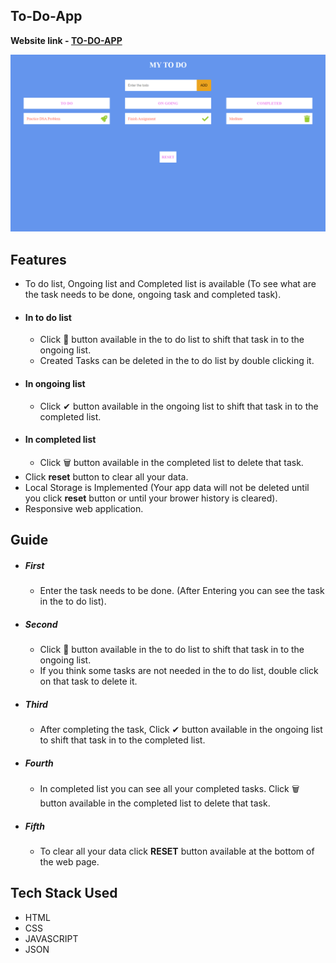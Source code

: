 ## To-Do-App

 **Website link - [TO-DO-APP](https://sivakumar32521.github.io/TO-DO-APP)**

![TO-DO-APP-IMAGE!](To-Do-App-Image.png)

## Features

- To do list, Ongoing list and Completed list is available (To see what are the task needs to be done, ongoing task and completed task).
- #### In to do list
  - Click 🚀 button available in the to do list to shift that task in to the ongoing list.
  - Created Tasks can be deleted in the to do list by double clicking it.
- #### In ongoing list
  - Click ✔ button available in the ongoing list to shift that task in to the completed list.
- #### In completed list
  - Click 🗑 button available in the completed list to delete that task.
- Click **reset** button to clear all your data.
- Local Storage is Implemented (Your app data will not be deleted until you click **reset** button or until your brower history is cleared).
- Responsive web application.

## Guide

- ##### First
  - Enter the task needs to be done. (After Entering you can see the task in the to do list).

- ##### Second
  - Click 🚀 button available in the to do list to shift that task in to the ongoing list.
  - If you think some tasks are not needed in the to do list, double click on that task to delete it.

- ##### Third
  - After completing the task, Click ✔ button available in the ongoing list to shift that task in to the completed list.

- ##### Fourth
  - In completed list you can see all your completed tasks. Click 🗑 button available in the completed list to delete that task.

- ##### Fifth
  - To clear all your data click **RESET** button available at the bottom of the web page. 

## Tech Stack Used

- HTML
- CSS
- JAVASCRIPT
- JSON
